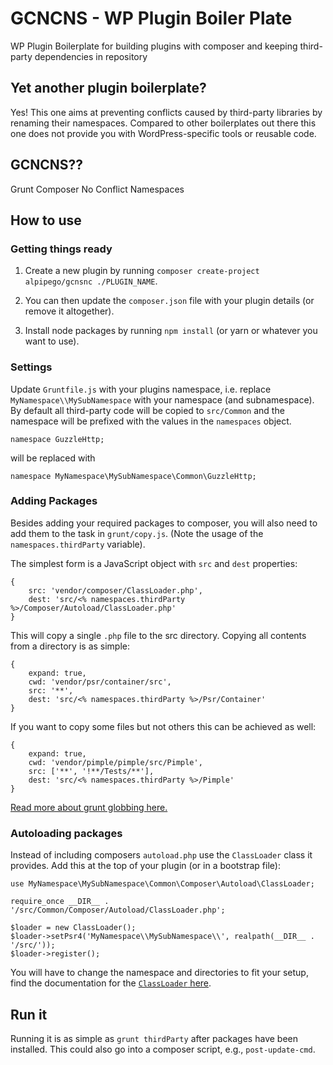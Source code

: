 # GCNCNS - WP Plugin Boiler Plate
WP Plugin Boilerplate for building plugins with composer and keeping third-party dependencies in repository

## Yet another plugin boilerplate?
Yes! This one aims at preventing conflicts caused by third-party libraries by renaming their namespaces.
Compared to other boilerplates out there this one does not provide you with WordPress-specific tools or reusable code. 

## GCNCNS??
Grunt Composer No Conflict Namespaces

## How to use
### Getting things ready
1. Create a new plugin by running `composer create-project alpipego/gcnsnc ./PLUGIN_NAME`.

1. You can then update the `composer.json` file with your plugin details (or remove it altogether).

1. Install node packages by running `npm install` (or yarn or whatever you want to use).

### Settings
Update `Gruntfile.js` with your plugins namespace, i.e. replace `MyNamespace\\MySubNamespace` with your namespace (and subnamespace). By default all third-party code will be copied to `src/Common` and the namespace will be prefixed with the values in the `namespaces` object.

```
namespace GuzzleHttp;
``` 

will be replaced with 

```
namespace MyNamespace\MySubNamespace\Common\GuzzleHttp;
```

### Adding Packages
Besides adding your required packages to composer, you will also need to add them to the task in `grunt/copy.js`. (Note the usage of the `namespaces.thirdParty` variable).

The simplest form is a JavaScript object with `src` and `dest` properties:

```
{
    src: 'vendor/composer/ClassLoader.php',
    dest: 'src/<% namespaces.thirdParty %>/Composer/Autoload/ClassLoader.php'
}
``` 

This will copy a single `.php` file to the src directory. Copying all contents from a directory is as simple:

```
{
    expand: true,
    cwd: 'vendor/psr/container/src',
    src: '**',
    dest: 'src/<% namespaces.thirdParty %>/Psr/Container'
}
```

If you want to copy some files but not others this can be achieved as well:

```
{
    expand: true,
    cwd: 'vendor/pimple/pimple/src/Pimple',
    src: ['**', '!**/Tests/**'],
    dest: 'src/<% namespaces.thirdParty %>/Pimple'
}
```

[Read more about grunt globbing here.](https://gruntjs.com/configuring-tasks#building-the-files-object-dynamically)

### Autoloading packages
Instead of including composers `autoload.php` use the `ClassLoader` class it provides. Add this at the top of your plugin (or in a bootstrap file):

```
use MyNamespace\MySubNamespace\Common\Composer\Autoload\ClassLoader;

require_once __DIR__ . '/src/Common/Composer/Autoload/ClassLoader.php';

$loader = new ClassLoader();
$loader->setPsr4('MyNamespace\\MySubNamespace\\', realpath(__DIR__ . '/src/'));
$loader->register();

```

You will have to change the namespace and directories to fit your setup, find the documentation for the [`ClassLoader` here](https://getcomposer.org/apidoc/1.3.0/Composer/Autoload/ClassLoader.html).

## Run it
Running it is as simple as `grunt thirdParty` after packages have been installed. This could also go into a composer script, e.g., `post-update-cmd`.
